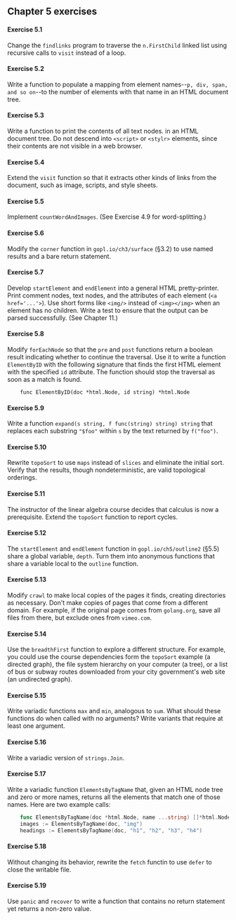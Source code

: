 ## Chapter 5 exercises

#### Exercise 5.1

Change the `findlinks` program to traverse the `n.FirstChild` linked list using recursive calls to `visit` instead of a loop.


#### Exercise 5.2

Write a function to populate a mapping from element names--`p, div, span, and so on`--to the number of elements with that name in an HTML document tree.


#### Exercise 5.3

Write a function to print the contents of all text nodes. in an HTML document tree.
Do not descend into `<script>` or `<stylr>` elements, since their contents are not visible in a web browser.


#### Exercise 5.4

Extend the `visit` function so that it extracts other kinds of links from the document, such as image, scripts, and style sheets.


#### Exercise 5.5

Implement `countWordAndImages`. (See Exercise 4.9 for word-splitting.)


#### Exercise 5.6

Modify the `corner` function in `gopl.io/ch3/surface` (§3.2) to use named results and a bare return statement.


#### Exercise 5.7

Develop `startElement` and `endElement` into a general HTML pretty-printer.
Print comment nodes, text nodes, and the attributes of each element (`<a href='...'>`).
Use short forms like `<img/>` instead of `<img></img>` when an element has no children.
Write a test to ensure that the output can be parsed successfully.
(See Chapter 11.)

#### Exercise 5.8

Modify `forEachNode` so that the `pre` and `post` functions
return a boolean result indicating whether to continue the traversal.
Use it to write a function `ElementByID` with the following signature
that finds the first HTML element with the specified `id` attribute.
The function should stop the traversal as soon as a match is found.

```golang
    func ElementByID(doc *html.Node, id string) *html.Node
```

#### Exercise 5.9

Write a function `expand(s string, f func(string) string) string` that replaces each substring `"$foo"` within `s` by the text returned by `f("foo")`.

#### Exercise 5.10

Rewrite `topoSort` to use `maps` instead of `slices` and eliminate the initial sort.
Verify that the results, though nondeterministic, are valid topological orderings.

#### Exercise 5.11

The instructor of the linear algebra course decides that calculus is now a prerequisite.
Extend the `topoSort` function to report cycles.

#### Exercise 5.12

The `startElement` and `endElement` function in `gopl.io/ch5/outline2` (§5.5) share a global variable, `depth`.
Turn them into anonymous functions that share a variable local to the `outline` function.

#### Exercise 5.13

Modify `crawl` to make local copies of the pages it finds, creating directories as necessary.
Don't make copies of pages that come from a different domain.
For example, if the original page comes from `golang.org`, save all files from there, but exclude ones from `vimeo.com`.

#### Exercise 5.14

Use the `breadthFirst` function to explore a different structure.
For example, you could use the course dependencies form the `topoSort` example (a directed graph),
the file system hierarchy on your computer (a tree),
or a list of bus or subway routes downloaded from your city government's web site (an undirected graph).

#### Exercise 5.15

Write variadic functions `max` and `min`, analogous to `sum`.
What should these functions do when called with no arguments?
Write variants that require at least one argument.

#### Exercise 5.16

Write a variadic version of `strings.Join`.

#### Exercise 5.17

Write a variadic function `ElementsByTagName` that,
given an HTML node tree and zero or more names,
returns all the elements that match one of those names.
Here are two example calls:

``` Go
    func ElementsByTagName(doc *html.Node, name ...string) []*html.Node
    images := ElementsByTagName(doc, "img")
    headings := ElementsByTagName(doc, "h1", "h2", "h3", "h4")
```

#### Exercise 5.18

Without changing its behavior, rewrite the `fetch` functin to use `defer` to close the writable file.

#### Exercise 5.19

Use `panic` and `recover` to write a function that contains no return statement yet returns a non-zero value.

